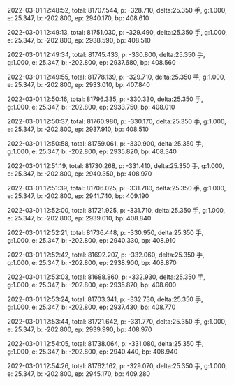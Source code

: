 2022-03-01 12:48:52, total: 81707.544, p: -328.710, delta:25.350 手, g:1.000, e: 25.347, b: -202.800, ep: 2940.170, bp: 408.610

2022-03-01 12:49:13, total: 81751.030, p: -329.490, delta:25.350 手, g:1.000, e: 25.347, b: -202.800, ep: 2938.590, bp: 408.510

2022-03-01 12:49:34, total: 81745.433, p: -330.800, delta:25.350 手, g:1.000, e: 25.347, b: -202.800, ep: 2937.680, bp: 408.560

2022-03-01 12:49:55, total: 81778.139, p: -329.710, delta:25.350 手, g:1.000, e: 25.347, b: -202.800, ep: 2933.010, bp: 407.840

2022-03-01 12:50:16, total: 81796.335, p: -330.330, delta:25.350 手, g:1.000, e: 25.347, b: -202.800, ep: 2933.750, bp: 408.010

2022-03-01 12:50:37, total: 81760.980, p: -330.170, delta:25.350 手, g:1.000, e: 25.347, b: -202.800, ep: 2937.910, bp: 408.510

2022-03-01 12:50:58, total: 81759.061, p: -330.900, delta:25.350 手, g:1.000, e: 25.347, b: -202.800, ep: 2935.820, bp: 408.340

2022-03-01 12:51:19, total: 81730.268, p: -331.410, delta:25.350 手, g:1.000, e: 25.347, b: -202.800, ep: 2940.350, bp: 408.970

2022-03-01 12:51:39, total: 81706.025, p: -331.780, delta:25.350 手, g:1.000, e: 25.347, b: -202.800, ep: 2941.740, bp: 409.190

2022-03-01 12:52:00, total: 81721.925, p: -331.710, delta:25.350 手, g:1.000, e: 25.347, b: -202.800, ep: 2939.010, bp: 408.840

2022-03-01 12:52:21, total: 81736.448, p: -330.950, delta:25.350 手, g:1.000, e: 25.347, b: -202.800, ep: 2940.330, bp: 408.910

2022-03-01 12:52:42, total: 81692.207, p: -332.060, delta:25.350 手, g:1.000, e: 25.347, b: -202.800, ep: 2938.900, bp: 408.870

2022-03-01 12:53:03, total: 81688.860, p: -332.930, delta:25.350 手, g:1.000, e: 25.347, b: -202.800, ep: 2935.870, bp: 408.600

2022-03-01 12:53:24, total: 81703.341, p: -332.730, delta:25.350 手, g:1.000, e: 25.347, b: -202.800, ep: 2937.430, bp: 408.770

2022-03-01 12:53:44, total: 81721.642, p: -331.770, delta:25.350 手, g:1.000, e: 25.347, b: -202.800, ep: 2939.990, bp: 408.970

2022-03-01 12:54:05, total: 81738.064, p: -331.080, delta:25.350 手, g:1.000, e: 25.347, b: -202.800, ep: 2940.440, bp: 408.940

2022-03-01 12:54:26, total: 81762.162, p: -329.070, delta:25.350 手, g:1.000, e: 25.347, b: -202.800, ep: 2945.170, bp: 409.280